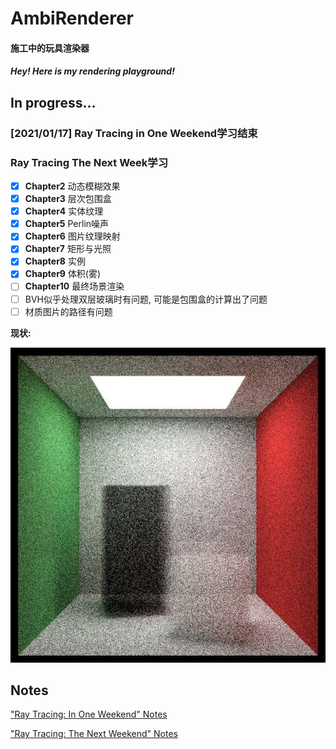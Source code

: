 ﻿# AmbiRenderer
#### 施工中的玩具渲染器

#### *Hey! Here is my rendering playground!*

## In progress...

### [2021/01/17] Ray Tracing in One Weekend学习结束

### Ray Tracing The Next Week学习

- [x] **Chapter2** 动态模糊效果
- [x] **Chapter3** 层次包围盒
- [x] **Chapter4** 实体纹理
- [x] **Chapter5** Perlin噪声
- [x] **Chapter6** 图片纹理映射
- [x] **Chapter7** 矩形与光照
- [x] **Chapter8** 实例
- [x] **Chapter9** 体积(雾)
- [ ] **Chapter10** 最终场景渲染
- [ ] BVH似乎处理双层玻璃时有问题, 可能是包围盒的计算出了问题
- [ ] 材质图片的路径有问题

**现状:**

![Result](./doc/Results/Ray_Tracing_The_Next_Week/Chapter9.jpg)

## Notes

["Ray Tracing: In One Weekend" Notes](./doc/Notes/Ray_Tracing_in_One_Weekend/README.md)

["Ray Tracing: The Next Weekend" Notes](./doc/Notes/Ray_Tracing_The_Next_Week/README.md)